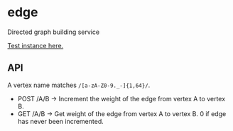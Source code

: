 edge
====

Directed graph building service

[Test instance here.](http://rodarmor-edge.appspot.com)


API
---

A vertex name matches `/[a-zA-Z0-9._-]{1,64}/`.

* POST /A/B -> Increment the weight of the edge from vertex A to vertex B.
* GET /A/B -> Get weight of the edge from vertex A to vertex B. 0 if edge has never been incremented.
